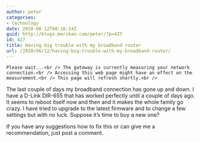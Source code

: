 ```yaml
---
author: peter
categories:
- technology
date: 2010-06-12T08:16:14Z
guid: http://blogs.merikan.com/peter/?p=427
id: 427
title: Having big trouble with my broadband router
url: /2010/06/12/having-big-trouble-with-my-broadband-router/
---
```


`Please wait...<br />
The gateway is currently measuring your network connection.<br />
Accessing this web page might have an effect on the measurement.<br />
This page will refresh shortly.<br />
` 

The last couple of days my broadband connection has gone up and down. I have a D-Link DIR-655 that has worked perfectly until a couple of days ago. It seems to reboot itself now and then and it makes the whole family go crazy. I have tried to upgrade to the latest firmware and to change a few settings but with no luck. Suppose it&#8217;s time to buy a new one?

If you have any suggestions how to fix this or can give me a recommendation, just post a comment.